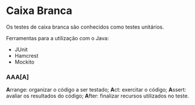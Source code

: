 # Caixa Branca
Os testes de caixa branca são conhecidos como testes unitários.

Ferramentas para a utilização com o Java:
* JUnit
* Hamcrest
* Mockito


### AAA[A]
**A**rrange: organizar o código a ser testado;
**A**ct: exercitar o código;
**A**ssert: avaliar os resultados do código;
**A**fter: finalizar recursos utilizados no teste.

